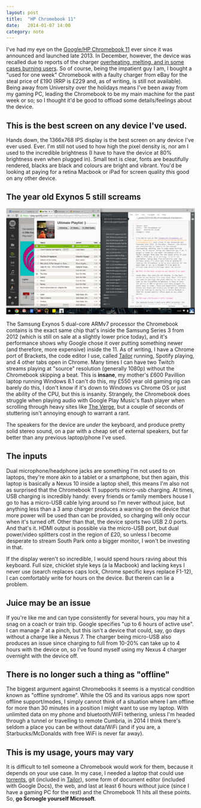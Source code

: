 ```yaml
---
layout: post
title:  "HP Chromebook 11"
date:   2014-01-07 14:00
category: note
---
```


I've had my eye on the [Google/HP Chromebook 11](http://www.google.co.uk/intl/en_uk/chrome/devices/hp-chromebook-11/) ever since it was announced and launched late 2013. In December, however, the device was recalled due to reports of the charger [overheating, melting, and in some cases burning users](http://www.theverge.com/2013/11/13/5099570/best-buy-removes-hp-chromebook-11-from-stores). So of course, being the impatient guy I am, I bought a "used for one week" Chromebook with a faulty charger from eBay for the steal price of £190 (RRP is £229 and, as of writing, is still not available). Being away from University over the holidays means I've been away from my gaming PC, leading the Chromebook to be my main machine for the past week or so; so I thought it'd be good to offload some details/feelings about the device.

## This is the best screen on any device I've used.

Hands down, the 1366x768 IPS display is the best screen on any device I've ever used. Ever. I'm still not used to how high the pixel density is, nor am I used to the incredible brightness (I have to have the device at 80% brightness even when plugged in). Small text is clear, fonts are beautifully rendered, blacks are black and colours are bright and vibrant. You'd be looking at paying for a retina Macbook or iPad for screen quality *this* good on any other device.

## The year old Exynos 5 still screams

![Meta](/static/images/7o8ujnf.png)

The Samsung Exynos 5 dual-core ARMv7 processor the Chromebook contains is the exact same chip that's inside the Samsung Series 3 from 2012 (which is still on sale at a slightly lower price today), and it's performance shows why Google chose it over putting something newer (and therefore, more expensive) inside the 11. As of writing, I have a Chrome port of Brackets, the code editor I use, called [Tailor](https://chrome.google.com/webstore/detail/tailor/mfakmogheanjhlgjhpijkhdjegllgenf/related?hl=en) running, Spotify playing, and 4 other tabs open in Chrome. Many times I can have two Twitch streams playing at "source" resolution (generally 1080p) without the Chromebook skipping a beat. This is **insane**, my mother's £600 Pavillion laptop running Windows 8.1 can't do this, my £550 year old gaming rig can barely do this, I don't know if it's down to Windows vs Chrome OS or just the ability of the CPU, but this is insanity. Strangely, the Chromebook does struggle when playing audio with Google Play Music's flash player when scrolling through heavy sites like [The Verge](http://theverge.com), but a couple of seconds of stuttering isn't annoying enough to warrant a rant.

The speakers for the device are *under* the keyboard, and produce pretty solid stereo sound, on a par with a cheap set of external speakers, but far better than any previous laptop/phone I've used.

## The inputs

Dual microphone/headphone jacks are something I'm not used to on laptops, they're more akin to a tablet or a smartphone, but then again, this laptop is basically a Nexus 10 inside a laptop shell, this means I'm also not as surprised that the Chromebook 11 supports micro-usb charging. At times, USB charging is incredibly handy: every friends or family members house I go to has a micro-USB cable lying around so I'm never without juice, but anything less than a 3 amp charger produces a warning on the device that more power will be used than can be provided, so charging will only occur when it's turned off. Other than that, the device sports two USB 2.0 ports. And that's it. HDMI output is possible via the micro-USB port, but dual power/video splitters cost in the region of £20, so unless I become desperate to stream South Park onto a bigger monitor, I won't be investing in that.

If the display weren't so incredible, I would spend hours raving about this keyboard. Full size, chicklet style keys (a la Macbook) and lacking keys I never use (search replaces caps lock, Chrome specific keys replace F1-12), I can comfortably write for hours on the device. But therein can lie a problem.

## Juice may be an issue

If you're like me and can type consistently for several hours, you may hit a snag on a coach or train trip. Google specifies "up to 6 hours of active use". I can manage 7 at a pinch, but this isn't a device that could, say, go days without a charge like a Nexus 7. The charger being micro-USB also produces an issue since charging to full from 10-20% can take up to 4 hours with the device on, so I've found myself using my Nexus 4 charger overnight with the device off.

## There is no longer such a thing as "offline"

The biggest argument against Chromebooks it seems is a mystical condition known as "offline syndrome". While the OS and its various apps now sport offline support/modes, I simply cannot think of a situation where I am offline for more than 30 minutes in a position I might want to use my laptop. With unlimited data on my phone and bluetooth/WiFi tethering, unless I'm headed through a tunnel or travelling to remote Cumbria, in 2014 I think there's seldom a place you can be without data/WiFi (and if you are, a Starbucks/McDonalds with free WiFi is never far away).

## This is my usage, yours may vary

It is difficult to tell someone a Chromebook would work for them, because it depends on your use case. In my case, I needed a laptop that could use [torrents](http://jstorrent.com/), git (included in [Tailor](https://chrome.google.com/webstore/detail/tailor/mfakmogheanjhlgjhpijkhdjegllgenf/related?hl=en)), some form of document editor (included with Google Docs), the web, and last at least 6 hours without juice (since I have a gaming PC for the rest) and the Chromebook 11 hits all these points. So, **go Scroogle yourself Microsoft**.